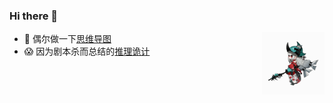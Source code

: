 ### Hi there 👋
<img src="./slow-skadi2.gif" width='100' align="right"/>

- 🥳 偶尔做一下[思维导图](https://github.com/hellowuxin/vue3-mindmap)
- 😱 因为剧本杀而总结的[推理诡计](https://github.com/hellowuxin/Inference-tricks)
